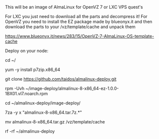 This will be an image of AlmaLinux for OpenVZ 7 or LXC VPS quest's 

For LXC you just need to download all the parts and decompress it!
For OpenVZ you need to install the EZ package made by blueonyx.it and then download the parts to your /vz/template/cache and unpack them

https://www.blueonyx.it/news/283/15/OpenVZ-7-AlmaLinux-OS-template-cache

Deploy on your node:

cd ~/

yum -y install p7zip.x86_64

git clone https://github.com/taidos/almalinux-deploy.git

rpm -Uvh ~/image-deploy/almalinux-8-x86_64-ez-1.0.0-1BX01.vl7.noarch.rpm

cd ~/almalinux-deploy/image-deploy/

7za -y x "almalinux-8-x86_64.tar.7z.*"

mv almalinux-8-x86_64.tar.gz /vz/template/cache

rf -rf ~/almalinux-deploy
